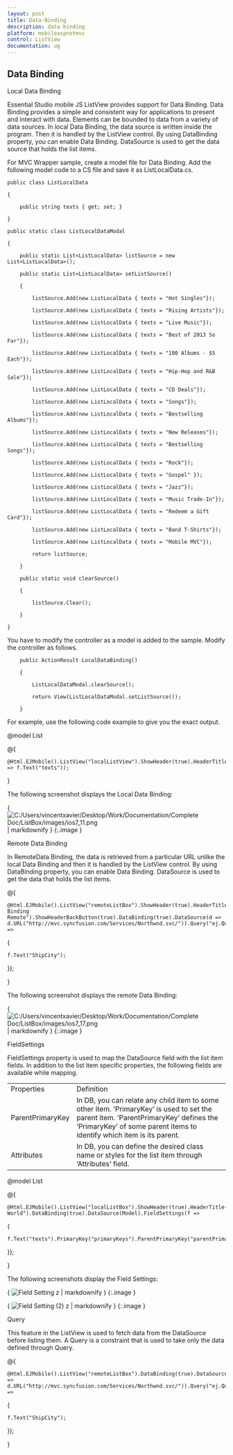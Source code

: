 ```yaml
---
layout: post
title: Data-Binding
description: data binding
platform: mobileaspnetmvc
control: ListView
documentation: ug
---
```


## Data Binding

Local Data Binding

Essential Studio mobile JS ListView provides support for Data Binding. Data Binding provides a simple and consistent way for applications to present and interact with data. Elements can be bounded to data from a variety of data sources. In local Data Binding, the data source is written inside the program. Then it is handled by the ListView control. By using DataBinding property, you can enable Data Binding. DataSource is used to get the data source that holds the list items.

For MVC Wrapper sample, create a model file for Data Binding. Add the following model code to a CS file and save it as ListLocalData.cs.

    public class ListLocalData

    {

        public string texts { get; set; }

    }  

    public static class ListLocalDataModal

    {

        public static List<ListLocalData> listSource = new List<ListLocalData>();      

        public static List<ListLocalData> setListSource()

        {

            listSource.Add(new ListLocalData { texts = "Hot Singles"});

            listSource.Add(new ListLocalData { texts = "Rising Artists"});

            listSource.Add(new ListLocalData { texts = "Live Music"});

            listSource.Add(new ListLocalData { texts = "Best of 2013 So Far"});

            listSource.Add(new ListLocalData { texts = "100 Albums - $5 Each"});

            listSource.Add(new ListLocalData { texts = "Hip-Hop and R&B Sale"});

            listSource.Add(new ListLocalData { texts = "CD Deals"});

            listSource.Add(new ListLocalData { texts = "Songs"});

            listSource.Add(new ListLocalData { texts = "Bestselling Albums"});

            listSource.Add(new ListLocalData { texts = "New Releases"});

            listSource.Add(new ListLocalData { texts = "Bestselling Songs"});

            listSource.Add(new ListLocalData { texts = "Rock"});

            listSource.Add(new ListLocalData { texts = "Gospel" });

            listSource.Add(new ListLocalData { texts = "Jazz"});

            listSource.Add(new ListLocalData { texts = "Music Trade-In"});

            listSource.Add(new ListLocalData { texts = "Redeem a Gift Card"});

            listSource.Add(new ListLocalData { texts = "Band T-Shirts"});

            listSource.Add(new ListLocalData { texts = "Mobile MVC"});

            return listSource;

        }

        public static void clearSource()

        {

            listSource.Clear();

        }       

    }

You have to modify the controller as a model is added to the sample. Modify the controller as follows.



        public ActionResult LocalDataBinding()

        {

            ListLocalDataModal.clearSource();

            return View(ListLocalDataModal.setListSource());

        }



For example, use the following code example to give you the exact output.





@model List<ListLocalData>

@{

    @Html.EJMobile().ListView("localListView").ShowHeader(true).HeaderTitle("Default").ShowHeaderBackButton(true).DataBinding(true).DataSource(Model).FieldSettings(f => f.Text("texts"));

}

The following screenshot displays the Local Data Binding:

{ ![C:/Users/vincentxavier/Desktop/Work/Documentation/Complete Doc/ListBox/images/ios7_11.png](Data-Binding_images/Data-Binding_img1.png) | markdownify }
{:.image }


Remote Data Binding

In RemoteData Binding, the data is retrieved from a particular URL unlike the local Data Binding and then it is handled by the ListView control. By using DataBinding property, you can enable Data Binding. DataSource is used to get the data that holds the list items.





@{

    @Html.EJMobile().ListView("remoteListBox").ShowHeader(true).HeaderTitle("Data Binding Remote").ShowHeaderBackButton(true).DataBinding(true).DataSource(d => d.URL("http://mvc.syncfusion.com/Services/Northwnd.svc/")).Query("ej.Query().from('Orders').select('ShipCity').take(5)").FieldSettings(f =>

{

    f.Text("ShipCity");

});

}



The following screenshot displays the remote Data Binding:

{ ![C:/Users/vincentxavier/Desktop/Work/Documentation/Complete Doc/ListBox/images/ios7_17.png](Data-Binding_images/Data-Binding_img2.png) | markdownify }
{:.image }


FieldSettings

FieldSettings property is used to map the DataSource field with the list item fields. In addition to the list item specific properties, the following fields are available while mapping.

<table>
<tr>
<td>
Properties</td><td>
Definition</td></tr>
<tr>
<td>
ParentPrimaryKey</td><td>
In DB, you can relate any child item to some other item. ‘PrimaryKey’ is used to set the parent item. ‘ParentPrimaryKey’ defines the ‘PrimaryKey’ of some parent items to identify which item is its parent.</td></tr>
<tr>
<td>
Attributes</td><td>
In DB, you can define the desired class name or styles for the list item through ‘Attributes’ field.</td></tr>
</table>





@model List<FieldSettingsData>

@{

    @Html.EJMobile().ListView("localListBox").ShowHeader(true).HeaderTitle("Music World").DataBinding(true).DataSource(Model).FieldSettings(f =>

{

    f.Text("texts").PrimaryKey("primaryKeys").ParentPrimaryKey("parentPrimaryKeyss").ChildHeaderTitle("Title").ChildHeaderBackButtonText("BackIconText");

});

}



The following screenshots display the Field Settings:

{ ![Field Setting z](Data-Binding_images/Data-Binding_img3.png) | markdownify }
{:.image }


{ ![Field Setting (2) z](Data-Binding_images/Data-Binding_img4.png) | markdownify }
{:.image }


Query

This feature in the ListView is used to fetch data from the DataSource before listing them. A Query is a constraint that is used to take only the data defined through Query.





@{

    @Html.EJMobile().ListView("remoteListBox").DataBinding(true).DataSource(d => d.URL("http://mvc.syncfusion.com/Services/Northwnd.svc/")).Query("ej.Query().from('Orders').select('ShipCity').take(5)").FieldSettings(f =>

{

    f.Text("ShipCity");

});

}



